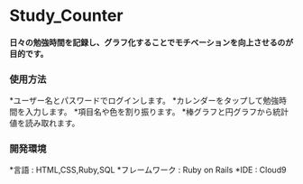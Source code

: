 # Study_Counter

#### 日々の勉強時間を記録し、グラフ化することでモチベーションを向上させるのが目的です。


### 使用方法
*ユーザー名とパスワードでログインします。
*カレンダーをタップして勉強時間を入力します。
*項目名や色を割り振ります。
*棒グラフと円グラフから統計値を読み取れます。


### 開発環境
*言語 : HTML,CSS,Ruby,SQL
*フレームワーク : Ruby on Rails
*IDE : Cloud9
